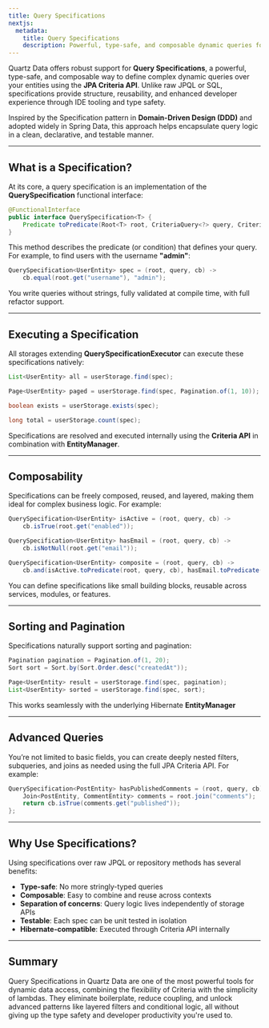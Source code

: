 ```yaml
---
title: Query Specifications
nextjs:
  metadata:
    title: Query Specifications
    description: Powerful, type-safe, and composable dynamic queries for Quartz Data JPA
---
```


Quartz Data offers robust support for **Query Specifications**, a powerful, type-safe, and composable way to define complex dynamic queries over your entities using the **JPA Criteria API**. Unlike raw JPQL or SQL, specifications provide structure, reusability, and enhanced developer experience through IDE tooling and type safety.

Inspired by the Specification pattern in **Domain-Driven Design (DDD)** and adopted widely in Spring Data, this approach helps encapsulate query logic in a clean, declarative, and testable manner.

---

## What is a Specification?

At its core, a query specification is an implementation of the **QuerySpecification<T>** functional interface:

```java
@FunctionalInterface
public interface QuerySpecification<T> {
    Predicate toPredicate(Root<T> root, CriteriaQuery<?> query, CriteriaBuilder cb);
}
```

This method describes the predicate (or condition) that defines your query. For example, to find users with the username **"admin"**:

```java
QuerySpecification<UserEntity> spec = (root, query, cb) ->
    cb.equal(root.get("username"), "admin");
```

You write queries without strings, fully validated at compile time, with full refactor support.

---

## Executing a Specification

All storages extending **QuerySpecificationExecutor** can execute these specifications natively:

```java
List<UserEntity> all = userStorage.find(spec);

Page<UserEntity> paged = userStorage.find(spec, Pagination.of(1, 10));

boolean exists = userStorage.exists(spec);

long total = userStorage.count(spec);
```

Specifications are resolved and executed internally using the **Criteria API** in combination with **EntityManager**.

---

## Composability

Specifications can be freely composed, reused, and layered, making them ideal for complex business logic. For example:

```java
QuerySpecification<UserEntity> isActive = (root, query, cb) ->
    cb.isTrue(root.get("enabled"));

QuerySpecification<UserEntity> hasEmail = (root, query, cb) ->
    cb.isNotNull(root.get("email"));

QuerySpecification<UserEntity> composite = (root, query, cb) ->
    cb.and(isActive.toPredicate(root, query, cb), hasEmail.toPredicate(root, query, cb));
```

You can define specifications like small building blocks, reusable across services, modules, or features.

---

## Sorting and Pagination

Specifications naturally support sorting and pagination:

```java
Pagination pagination = Pagination.of(1, 20);
Sort sort = Sort.by(Sort.Order.desc("createdAt"));

Page<UserEntity> result = userStorage.find(spec, pagination);
List<UserEntity> sorted = userStorage.find(spec, sort);
```

This works seamlessly with the underlying Hibernate **EntityManager**

---

## Advanced Queries

You’re not limited to basic fields, you can create deeply nested filters, subqueries, and joins as needed using the full JPA Criteria API. For example:

```java
QuerySpecification<PostEntity> hasPublishedComments = (root, query, cb) -> {
    Join<PostEntity, CommentEntity> comments = root.join("comments");
    return cb.isTrue(comments.get("published"));
};
```

---

## Why Use Specifications?

Using specifications over raw JPQL or repository methods has several benefits:

* **Type-safe**: No more stringly-typed queries
* **Composable**: Easy to combine and reuse across contexts
* **Separation of concerns**: Query logic lives independently of storage APIs
* **Testable**: Each spec can be unit tested in isolation
* **Hibernate-compatible**: Executed through Criteria API internally

---

## Summary

Query Specifications in Quartz Data are one of the most powerful tools for dynamic data access, combining the flexibility of Criteria with the simplicity of lambdas. They eliminate boilerplate, reduce coupling, and unlock advanced patterns like layered filters and conditional logic, all without giving up the type safety and developer productivity you're used to.